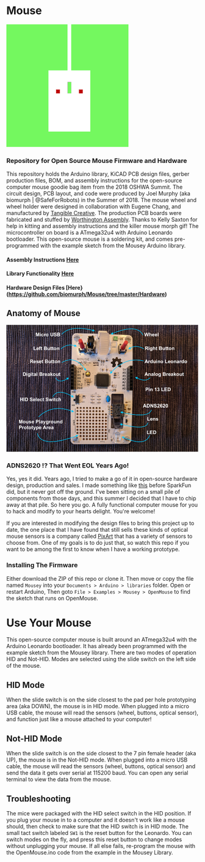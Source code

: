 # Mouse
![MouseyMouse](images/gifyMouse.gif)

### Repository for Open Source Mouse Firmware and Hardware
This repository holds the Arduino library, KiCAD PCB design files, gerber production files, BOM, and assembly instructions for the open-source computer mouse goodie bag item from the 2018 OSHWA Summit. The circuit design, PCB layout, and code were produced by Joel Murphy (aka biomurph | @SafeForRobots) in the Summer of 2018. The mouse wheel and wheel holder were designed in collaboration with Eugene Chang, and manufactured by [Tangible Creative](https://www.tangiblecreative.com). The production PCB boards were fabricated and stuffed by [Worthington Assembly](https://www.worthingtonassembly.com/). Thanks to Kelly Saxton for help in kitting and assembly instructions and the killer mouse morph gif! The microcontroller on board is a ATmega32u4 with Arduino Leonardo bootloader. This open-source mouse is a soldering kit, and comes pre-programmed with the example sketch from the Mousey Arduino library.

#### Assembly Instructions [Here](https://github.com/biomurph/Mouse/blob/master/AssemblyInstructions.md)
#### Library Functionality [Here](https://github.com/biomurph/Mouse/blob/master/LibraryFunctionality.md)
#### Hardware Design Files [Here}(https://github.com/biomurph/Mouse/tree/master/Hardware)

## Anatomy of Mouse
![mouseProduction](images/mouseAnatomy.png)
### ADNS2620 !? That Went EOL Years Ago!
Yes, yes it did. Years ago, I tried to make a go of it in open-source hardware design, production and sales. I made something like [this](https://www.sparkfun.com/products/retired/10105) before SparkFun did, but it never got off the ground. I've been sitting on a small pile of components from those days, and this summer I decided that I have to chip away at that pile. So here you go. A fully functional computer mouse for you to hack and modify to your hearts delight. You're welcome!

If you are interested in modifying the design files to bring this project up to date, the one place that I have found that still sells these kinds of optical mouse sensors is a company called [PixArt](http://www.pixart.com.tw/index.asp) that has a variety of sensors to choose from. One of my goals is to do just that, so watch this repo if you want to be among the first to know when I have a working prototype.

### Installing The Firmware
Either download the ZIP of this repo or clone it. Then move or copy the file named `Mousey`
into your `Documents > Arduino > libraries` folder. Open or restart Arduino, Then
goto `File > Examples > Mousey > OpenMouse` to find the sketch that runs on OpenMouse.

# Use Your Mouse
This open-source computer mouse is built around an ATmega32u4 with the Arduino Leonardo bootloader. It has already been programmed with the example sketch from the Mousey library. There are two modes of operation HID and Not-HID. Modes are selected using the slide switch on the left side of the mouse.

## HID Mode
When the slide switch is on the side closest to the pad per hole prototyping area (aka DOWN), the mouse is in HID mode. When plugged into a micro USB cable, the mouse will read the sensors (wheel, buttons, optical sensor), and function just like a mouse attached to your computer!

## Not-HID Mode
When the slide switch is on the side closest to the 7 pin female header (aka UP), the mouse is in the Not-HID mode. When plugged into a micro USB cable, the mouse will read the sensors (wheel, buttons, optical sensor) and send the data it gets over serial at 115200 baud. You can open any serial terminal to view the data from the mouse.

## Troubleshooting
The mice were packaged with the HID select switch in the HID position. If you plug your mouse in to a computer and it doesn't work like a mouse should, then check to make sure that the HID switch is in HID mode. The small tact switch labeled `SW1` is the reset button for the Leonardo. You can switch modes on the fly, and press this reset button to change modes without unplugging your mouse. If all else fails, re-program the mouse with the OpenMouse.ino code from the example in the Mousey Library.
